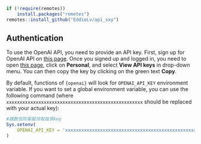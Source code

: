 ``` r
if (!require(remotes))
    install.packages("remotes")
remotes::install_github("EddieLv/api_sxy")
```

## Authentication

To use the OpenAI API, you need to provide an API key. First, sign up
for OpenAI API on [this page](https://openai.com/api/). Once you signed
up and logged in, you need to open [this
page](https://platform.openai.com), click on **Personal**, and select
**View API keys** in drop-down menu. You can then copy the key by
clicking on the green text **Copy**.

By default, functions of `{openai}` will look for `OPENAI_API_KEY`
environment variable. If you want to set a global environment variable,
you can use the following command (where
`xxxxxxxxxxxxxxxxxxxxxxxxxxxxxxxxxxxxxxxxxxxxxxxxxxx` should be replaced
with your actual key):

``` r
#跟数信院客服领取独享key
Sys.setenv(
    OPENAI_API_KEY = 'xxxxxxxxxxxxxxxxxxxxxxxxxxxxxxxxxxxxxxxxxxxxxxxxxxx'
)
```

